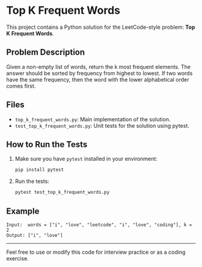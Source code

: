 # Top K Frequent Words

This project contains a Python solution for the LeetCode-style problem: **Top K Frequent Words**.

## Problem Description
Given a non-empty list of words, return the k most frequent elements. The answer should be sorted by frequency from highest to lowest. If two words have the same frequency, then the word with the lower alphabetical order comes first.

## Files
- `top_k_frequent_words.py`: Main implementation of the solution.
- `test_top_k_frequent_words.py`: Unit tests for the solution using pytest.

## How to Run the Tests
1. Make sure you have `pytest` installed in your environment:
   ```bash
   pip install pytest
   ```
2. Run the tests:
   ```bash
   pytest test_top_k_frequent_words.py
   ```

## Example
```
Input:  words = ["i", "love", "leetcode", "i", "love", "coding"], k = 2
Output: ["i", "love"]
```

---
Feel free to use or modify this code for interview practice or as a coding exercise.
